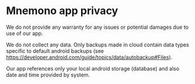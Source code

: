 # Mnemono app privacy

We do not provide any warranty for any issues or potential damages due to use of our app. 

We do not collect any data. Only backups made in cloud contain data types specific to default android backups (see https://developer.android.com/guide/topics/data/autobackup#Files).

Our app references only your local android storage (database) and also date and time provided by system.